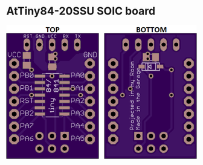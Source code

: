 # AtTiny84-20SSU SOIC board

![Alt text](AtTiny84-20SSU_SOIC_board.png?raw=true "AtTiny84-20SSU SOIC board")